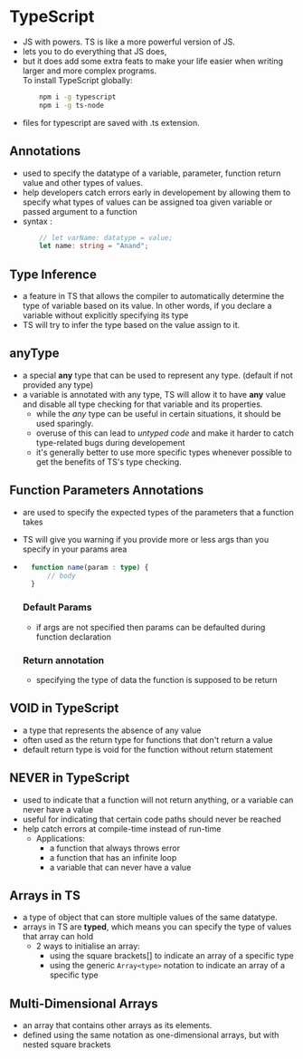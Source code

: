 # TypeScript

- JS with powers. TS is like a more powerful version of JS.
- lets you to do everything that JS does,
- but it does add some extra feats to make your life easier when writing larger and more complex programs.  
    To install TypeScript globally:
    ```bash
        npm i -g typescript
        npm i -g ts-node
    ```
- files for typescript are saved with .ts extension.

## Annotations
- used to specify the datatype of a variable, parameter, function return value and other types of values.
- help developers catch errors early in developement by allowing them to specify what types of values can be assigned toa given variable or passed argument to a function
- syntax : 
    ```typescript
        // let varName: datatype = value;
        let name: string = "Anand";
    ```

## Type Inference
- a feature in TS that allows the compiler to automatically determine the type of variable based on its value. In other words, if you declare a variable without explicitly specifying its type
- TS will try to infer the type based on the value assign to it.

## anyType
- a special **any** type that can be used to represent any type. (default if not provided any type)
- a variable is annotated with any type, TS will allow it to have **any** value and disable all type checking for that variable and its properties.
    - while the *any* type can be useful in certain situations, it should be used sparingly.
    - overuse of this can lead to *untyped code* and make it harder to catch type-related bugs during developement
    - it's generally better to use more specific types whenever possible to get the benefits of TS's type checking.

## Function Parameters Annotations
- are used to specify the expected types of the parameters that a function takes
- TS will give you warning if you provide more or less args than you specify in your params area
- ```typescript
    function name(param : type) {
        // body
    }
    ```
    ### Default Params ###
    - if args are not specified then params can be defaulted during function declaration

    ### Return annotation
    - specifying the type of data the function is supposed to be return

## VOID in TypeScript
- a type that represents the absence of any value
- often used as the return type for functions that don't return a value
- default return type is void for the function without return statement

## NEVER in TypeScript
- used to indicate that a function will not return anything, or a variable can never have a value
- useful for indicating that certain code paths should never be reached
- help catch errors at compile-time instead of run-time
    - Applications:
        * a function that always throws error
        * a function that has an infinite loop
        * a variable that can never have a value

## Arrays in TS
- a type of object that can store multiple values of the same datatype.
- arrays in TS are **typed**, which means you can specify the type of values that array can hold
    - 2 ways to initialise an array:
        * using the square brackets[] to indicate an array of a specific type
        * using the generic ```Array<type>``` notation to indicate an array of a specific type

## Multi-Dimensional Arrays
- an array that contains other arrays as its elements. 
- defined using the same notation as one-dimensional arrays, but with nested square brackets